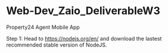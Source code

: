 # Web-Dev_Zaio_DeliverableW3
Property24 Agent Mobile App

Step 1: Head to https://nodejs.org/en/ and download the lastest recommended stable version of NodeJS.


